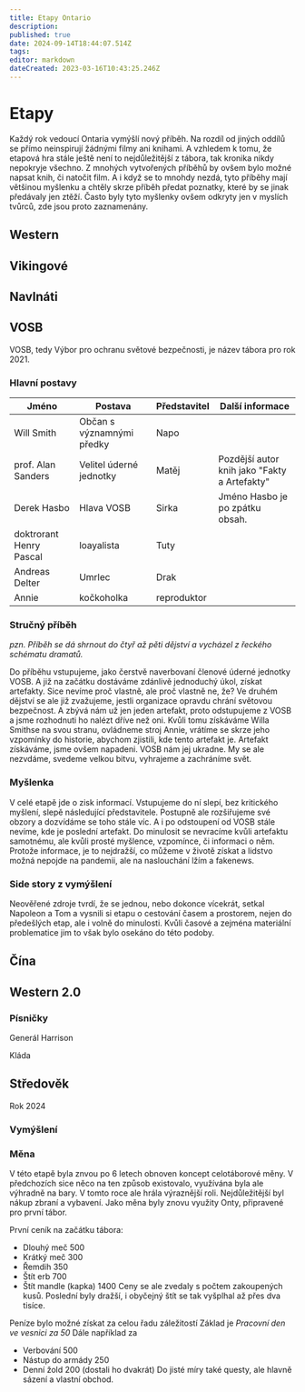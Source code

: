 ```yaml
---
title: Etapy Ontario
description: 
published: true
date: 2024-09-14T18:44:07.514Z
tags: 
editor: markdown
dateCreated: 2023-03-16T10:43:25.246Z
---
```


# Etapy

Každý rok vedoucí Ontaria vymýšlí nový příběh. Na rozdíl od jiných oddílů se přímo neinspirují žádnými filmy ani knihami. A vzhledem k tomu, že etapová hra stále ještě není to nejdůležitější z tábora, tak kronika nikdy nepokryje všechno. Z mnohých vytvořených příběhů by ovšem bylo možné napsat knih, či natočit film.
A i když se to mnohdy nezdá, tyto příběhy mají většinou myšlenku a chtěly skrze příběh předat poznatky, které by se jinak předávaly jen ztěží. Často byly tyto myšlenky ovšem odkryty jen v myslích tvůrců, zde jsou proto zaznamenány.

## Western

## Vikingové

## Navlnáti

## VOSB

VOSB, tedy Výbor pro ochranu světové bezpečnosti, je název tábora pro rok 2021.


### Hlavní postavy

|Jméno|Postava|Představitel|Další informace|
|--------|--------------------|-------|-------|
|Will Smith| Občan s významnými předky| Napo| |
|prof. Alan Sanders | Velitel úderné jednotky| Matěj|Pozdější autor knih jako "Fakty a Artefakty"|
|Derek Hasbo| Hlava VOSB| Sirka | Jméno Hasbo je po zpátku obsah. |
|doktrorant Henry Pascal|loayalista|Tuty||
|Andreas Delter| Umrlec|Drak||
|Annie|kočkoholka |reproduktor||



### Stručný příběh
*pzn. Příběh se dá shrnout do čtyř až pěti dějství a vycházel z řeckého schématu dramatů.*

Do příběhu vstupujeme, jako čerstvě naverbovaní členové úderné jednotky VOSB. A již na začátku dostáváme zdánlivě jednoduchý úkol, získat artefakty. Sice nevíme proč vlastně, ale proč vlastně ne, že?
Ve druhém dějství se ale již zvažujeme, jestli organizace opravdu chrání světovou bezpečnost. A zbývá nám už jen jeden artefakt, proto odstupujeme z VOSB a jsme rozhodnuti ho nalézt dříve než oni.
Kvůli tomu získáváme Willa Smithse na svou stranu, ovládneme stroj Annie, vrátíme se skrze jeho vzpomínky do historie, abychom zjistili, kde tento artefakt je.
Artefakt získáváme, jsme ovšem napadeni. VOSB nám jej ukradne. My se ale nezvdáme, svedeme velkou bitvu, vyhrajeme a zachráníme svět.

### Myšlenka
V celé etapě jde o zisk informací. Vstupujeme do ní slepí, bez kritického myšlení, slepě následující představitele. Postupně ale rozšiřujeme své obzory a dozvídáme se toho stále víc. A i po odstoupení od VOSB stále nevíme, kde je poslední artefakt. Do minulosit se nevracíme kvůli artefaktu samotnému, ale kvůli prosté myšlence, vzpomínce, či informaci o něm. Protože informace, je to nejdražší, co můžeme v životě získat a lidstvo možná nepojde na pandemii, ale na naslouchání lžím a fakenews.


### Side story z vymýšlení
Neověřené zdroje tvrdí, že se jednou, nebo dokonce vícekrát, setkal Napoleon a Tom a vysnili si etapu o cestování časem a prostorem, nejen do předešlých etap, ale i volně do minulosti. Kvůli časové a zejména materiální problematice jim to však bylo osekáno do této podoby.

## Čína

## Western 2.0

### Písničky

Generál Harrison

Kláda


## Středověk
Rok 2024

### Vymýšlení


### Měna
V této etapě byla znvou po 6 letech obnoven koncept celotáborové měny. V předchozích sice něco na ten způsob existovalo, využívána byla ale výhradně na bary. V tomto roce ale hrála výraznější roli. Nejdůležitější byl nákup zbraní a vybavení.
Jako měna byly znovu využity Onty, připravené pro první tábor.

První ceník na začátku tábora:
- Dlouhý meč 500
- Krátký meč 300
- Řemdih 350
- Štít erb 700
- Štít mandle (kapka) 1400
Ceny se ale zvedaly s počtem zakoupených kusů. Poslední byly dražší, i obyčejný štít se tak vyšplhal až přes dva tisíce.

Peníze bylo možné získat za celou řadu záležitostí
Základ je *Pracovní den ve vesnici za 50*
Dále například za
- Verbování 500
- Nástup do armády 250
- Denní žold 200 (dostali ho dvakrát)
Do jisté míry také questy, ale hlavně sázení a vlastní obchod.
